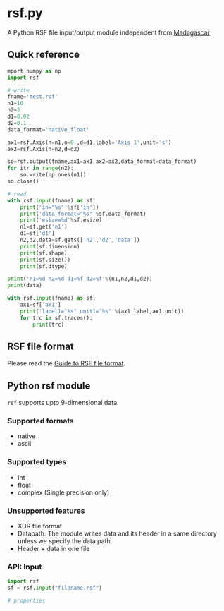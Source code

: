 # rsf.py
A Python RSF file input/output module independent from [Madagascar](http://www.ahay.org/wiki/Main_Page)

## Quick reference
```python
mport numpy as np
import rsf 

# write
fname='test.rsf'
n1=10
n2=3
d1=0.02
d2=0.1
data_format='native_float'

ax1=rsf.Axis(n=n1,o=0.,d=d1,label='Axis 1',unit='s')
ax2=rsf.Axis(n=n2,d=d2)

so=rsf.output(fname,ax1=ax1,ax2=ax2,data_format=data_format)
for itr in range(n2):
    so.write(np.ones(n1))
so.close()

# read
with rsf.input(fname) as sf: 
    print('in="%s"'%sf['in'])
    print('data_format="%s"'%sf.data_format)
    print('esize=%d'%sf.esize)
    n1=sf.get('n1')
    d1=sf['d1']
    n2,d2,data=sf.gets(['n2','d2','data'])
    print(sf.dimension)
    print(sf.shape)
    print(sf.size())
    print(sf.dtype)

print('n1=%d n2=%d d1=%f d2=%f'%(n1,n2,d1,d2))
print(data)

with rsf.input(fname) as sf: 
    ax1=sf['ax1']
    print('label1="%s" unit1="%s"'%(ax1.label,ax1.unit))
    for trc in sf.traces():
        print(trc)
```

## RSF file format

Please read the [Guide to RSF file format](http://www.ahay.org/wiki/Guide_to_RSF_file_format).

## Python rsf module

`rsf` supports upto 9-dimensional data.

### Supported formats
- native
- ascii

### Supported types
- int
- float
- complex
(Single precision only)

### Unsupported features
- XDR file format
- Datapath: The module writes data and its header in a same directory unless we specify the data path.
- Header + data in one file

### API: Input
```python
import rsf
sf = rsf.input("filename.rsf")

# properties

```
